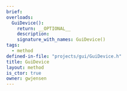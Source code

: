 ```yaml
---
brief:
overloads:
  GuiDevice():
    return: __OPTIONAL__
    description:
    signature_with_names: GuiDevice()
tags:
  - method
defined-in-file: "projects/gui/GuiDevice.h"
title: GuiDevice
layout: method
is_ctor: true
owner: gwjensen
---
```

